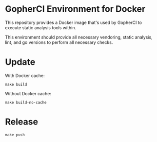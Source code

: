 # GopherCI Environment for Docker

This repository provides a Docker image that's used by GopherCI to execute
static analysis tools within.

This environment should provide all necessary vendoring, static analysis, lint,
and go versions to perform all necessary checks.

# Update

With Docker cache:
```
make build
```

Without Docker cache:
```
make build-no-cache
```

# Release

```
make push
```
